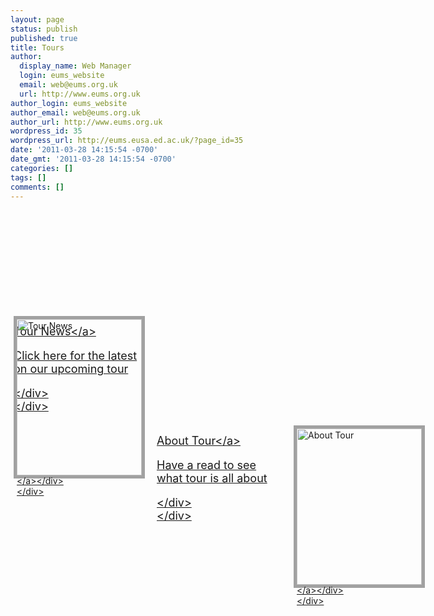 ```yaml
---
layout: page
status: publish
published: true
title: Tours
author:
  display_name: Web Manager
  login: eums_website
  email: web@eums.org.uk
  url: http://www.eums.org.uk
author_login: eums_website
author_email: web@eums.org.uk
author_url: http://www.eums.org.uk
wordpress_id: 35
wordpress_url: http://eums.eusa.ed.ac.uk/?page_id=35
date: '2011-03-28 14:15:54 -0700'
date_gmt: '2011-03-28 14:15:54 -0700'
categories: []
tags: []
comments: []
---
```

<div style="float: left; position: relative; left: 0px; top: 0px; width: 640px; height: 250px;">
<div>
<div class="featured-entry" style="float: left; position: absolute; left: 5px; top: 170px; width: 200px; height: 85px; z-index: 2;">
<p><a class="entry-title" style="font-size: 18px; margin: -2px 0 -15px 0; padding-right: 0px;" href="http:&#47;&#47;eums.eusa.ed.ac.uk&#47;category&#47;news&#47;tour&#47;" rel="bookmark">Tour News<&#47;a></p>
<div class="entry-summary" style="padding-right: 0px;">
<p>Click here for the latest on our upcoming tour</p>
<p><&#47;div><br />
<&#47;div></p>
<div style="float: left; position: absolute; left: 0px; top: 0px; width: 200px; height: 250px; z-index: 1; border: 5px solid #A1A1A1;"><a href="http:&#47;&#47;eums.eusa.ed.ac.uk&#47;category&#47;news&#47;tour&#47;"><img title="Tour News" src="http:&#47;&#47;eums.eusa.ed.ac.uk&#47;wp-content&#47;uploads&#47;build&#47;pagelinks&#47;tour_posts.png" alt="Tour News" width="200" height="250" &#47;><&#47;a><&#47;div><br />
<&#47;div></p>
<div>
<div class="featured-entry" style="float: left; position: absolute; left: 224px; top: 170px; width: 200px; height: 85px; z-index: 2;">
<p><a class="entry-title" style="font-size: 18px; margin: -2px 0 -15px 0;" href="http:&#47;&#47;eums.eusa.ed.ac.uk&#47;society&#47;tours&#47;" rel="bookmark">About Tour<&#47;a></p>
<div class="entry-summary" style="padding-right: 0px;">
<p>Have a read to see what tour is all about</p>
<p><&#47;div><br />
<&#47;div></p>
<div style="float: left; position: absolute; left: 219px; top: 0px; width: 200px; height: 250px; z-index: 1; border: 5px solid #A1A1A1;"><a href="http:&#47;&#47;eums.eusa.ed.ac.uk&#47;society&#47;tours&#47;"><img title="About Tour" src="http:&#47;&#47;eums.eusa.ed.ac.uk&#47;wp-content&#47;uploads&#47;build&#47;pagelinks&#47;tour_about.png" alt="About Tour" width="200" height="250" &#47;><&#47;a><&#47;div><br />
<&#47;div></p>
<div>
<div class="featured-entry" style="float: left; position: absolute; left: 443px; top: 170px; width: 200px; height: 85px; z-index: 2;">
<p><a class="entry-title" style="font-size: 18px; margin: -2px 0 -15px 0;" href="http:&#47;&#47;eums.eusa.ed.ac.uk&#47;society&#47;membership&#47;newsletter&#47;" rel="bookmark">Newsletters<&#47;a></p>
<div class="entry-summary" style="padding-right: 0px;">
<p>Find past tour newsletters</p>
<p><&#47;div><br />
<&#47;div></p>
<div style="float: left; position: absolute; left: 438px; top: 0px; width: 200px; height: 250px; z-index: 1; border: 5px solid #A1A1A1;"><a href="http:&#47;&#47;eums.eusa.ed.ac.uk&#47;society&#47;membership&#47;newsletter&#47;"><img title="Newsletters" src="http:&#47;&#47;eums.eusa.ed.ac.uk&#47;wp-content&#47;uploads&#47;build&#47;pagelinks&#47;tour_newsletter.png" alt="Newsletters" width="200" height="250" &#47;><&#47;a><&#47;div><br />
<&#47;div><br />
<&#47;div></p>
<div style="float: left; position: relative; left: 0px; top: 0px; width: 640px; height: 25px;"><&#47;div></p>
<h6 style="text-align: justify;">Tour is considered by many to be the highlight of the Society calendar...<&#47;h6></p>
<p style="text-align: justify;">Every year we pick up our instruments, warm up our voices and launch ourselves off into the distance, complete with chorus and orchestra. We visit locations across the UK, Europe and the world and perform in some spectacular venues. Our days are filled with culture-soaking activities, and the journeys themselves hold legendary status with members new and old.<&#47;p></p>
<blockquote>
<p style="text-align: justify;">"Having not known many people in Musoc before tour I have been able to get to know so many incredible and fun people. I am so glad I chose to go on tour and am looking forward to the next one!"<&#47;p></p>
<p class="qsource" style="text-align: justify;"><a title="Read Georgie's take on tour" href="http:&#47;&#47;eums.eusa.ed.ac.uk&#47;2011&#47;tour2011_fresher&#47;" target="_blank">Georgie Fraser (2011 Fresher)<&#47;a><&#47;p><br />
<&#47;blockquote></p>
<p style="text-align: justify;">Click the links above to find out about this year's travels, or to read more about tour in general.<&#47;p></p>
